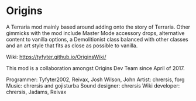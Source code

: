 # Origins
A Terraria mod mainly based around adding onto the story of Terraria.
Other gimmicks with the mod include Master Mode accessory drops, alternative content to vanilla options, 
a Demolitionist class balanced with other classes and an art style that fits as close as possible to vanilla.

Wiki: https://tyfyter.github.io/OriginsWiki/

This mod is a collaboration amongst Origins Dev Team since April of 2017.

Programmer: Tyfyter2002, Reivax, Josh Wilson, John
Artist: chrersis, forg
Music: chrersis and gojisturba
Sound designer: chrersis
Wiki developer: chrersis, Jadams, Reivax